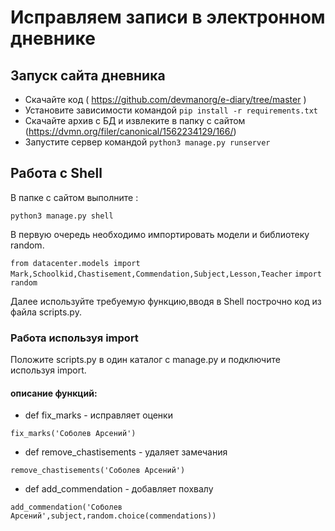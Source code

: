 # Исправляем записи в электронном дневнике

## Запуск сайта дневника

- Скачайте код ( https://github.com/devmanorg/e-diary/tree/master )
- Установите зависимости командой `pip install -r requirements.txt`
- Скачайте архив с БД и извлеките в папку с сайтом (https://dvmn.org/filer/canonical/1562234129/166/)
- Запустите сервер командой `python3 manage.py runserver`

## Работа с Shell

В папке с сайтом выполните :

`python3 manage.py shell`


В первую очередь необходимо импортировать модели и библиотеку random.

`from datacenter.models import Mark,Schoolkid,Chastisement,Commendation,Subject,Lesson,Teacher`
`import random`

Далее используйте требуемую функцию,вводя в Shell построчно код из файла scripts.py.

### Работа используя import

Положите scripts.py в один каталог с manage.py и подключите используя import.




#### описание функций:

- def fix_marks            - исправляет оценки
```
fix_marks('Соболев Арсений')
```

- def remove_chastisements - удаляет замечания
```
remove_chastisements('Соболев Арсений')
```
- def add_commendation     - добавляет похвалу

```
add_commendation('Соболев Арсений',subject,random.choice(commendations))
```